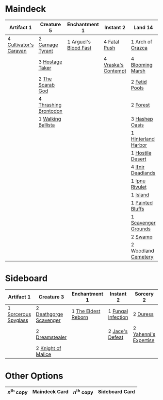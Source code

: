 
# Maindeck

|                                           Artifact 1                                            |                                           Creature 5                                           |                                         Enchantment 1                                          |                                          Instant 2                                           |                                           Land 14                                            |                                           Planeswalker 1                                            |                                            Sorcery 3                                            |   Unknown 1    |
|-------------------------------------------------------------------------------------------------|------------------------------------------------------------------------------------------------|------------------------------------------------------------------------------------------------|----------------------------------------------------------------------------------------------|----------------------------------------------------------------------------------------------|-----------------------------------------------------------------------------------------------------|-------------------------------------------------------------------------------------------------|----------------|
|4 [Cultivator's Caravan](http://gatherer.wizards.com/Pages/Card/Details.aspx?multiverseid=417776)|2 [Carnage Tyrant](http://gatherer.wizards.com/Pages/Card/Details.aspx?multiverseid=435334)     |1 [Arguel's Blood Fast](http://gatherer.wizards.com/Pages/Card/Details.aspx?multiverseid=439316)|4 [Fatal Push](http://gatherer.wizards.com/Pages/Card/Details.aspx?multiverseid=423724)       |1 [Arch of Orazca](http://gatherer.wizards.com/Pages/Card/Details.aspx?multiverseid=439849)   |1 [Liliana, Death's Majesty](http://gatherer.wizards.com/Pages/Card/Details.aspx?multiverseid=426799)|1 [Battle at the Bridge](http://gatherer.wizards.com/Pages/Card/Details.aspx?multiverseid=423720)|1 Never / Return|
|                                                                                                 |3 [Hostage Taker](http://gatherer.wizards.com/Pages/Card/Details.aspx?multiverseid=435379)      |                                                                                                |4 [Vraska's Contempt](http://gatherer.wizards.com/Pages/Card/Details.aspx?multiverseid=435283)|4 [Blooming Marsh](http://gatherer.wizards.com/Pages/Card/Details.aspx?multiverseid=417816)   |                                                                                                     |2 [Duress](http://gatherer.wizards.com/Pages/Card/Details.aspx?multiverseid=None)                |                |
|                                                                                                 |2 [The Scarab God](http://gatherer.wizards.com/Pages/Card/Details.aspx?multiverseid=430688)     |                                                                                                |                                                                                              |2 [Fetid Pools](http://gatherer.wizards.com/Pages/Card/Details.aspx?multiverseid=426945)      |                                                                                                     |4 [Hour of Promise](http://gatherer.wizards.com/Pages/Card/Details.aspx?multiverseid=430809)     |                |
|                                                                                                 |4 [Thrashing Brontodon](http://gatherer.wizards.com/Pages/Card/Details.aspx?multiverseid=439805)|                                                                                                |                                                                                              |2 [Forest](http://gatherer.wizards.com/Pages/Card/Details.aspx?multiverseid=439605)           |                                                                                                     |                                                                                                 |                |
|                                                                                                 |1 [Walking Ballista](http://gatherer.wizards.com/Pages/Card/Details.aspx?multiverseid=423848)   |                                                                                                |                                                                                              |3 [Hashep Oasis](http://gatherer.wizards.com/Pages/Card/Details.aspx?multiverseid=430866)     |                                                                                                     |                                                                                                 |                |
|                                                                                                 |                                                                                                |                                                                                                |                                                                                              |1 [Hinterland Harbor](http://gatherer.wizards.com/Pages/Card/Details.aspx?multiverseid=241988)|                                                                                                     |                                                                                                 |                |
|                                                                                                 |                                                                                                |                                                                                                |                                                                                              |1 [Hostile Desert](http://gatherer.wizards.com/Pages/Card/Details.aspx?multiverseid=430867)   |                                                                                                     |                                                                                                 |                |
|                                                                                                 |                                                                                                |                                                                                                |                                                                                              |4 [Ifnir Deadlands](http://gatherer.wizards.com/Pages/Card/Details.aspx?multiverseid=430868)  |                                                                                                     |                                                                                                 |                |
|                                                                                                 |                                                                                                |                                                                                                |                                                                                              |1 [Ipnu Rivulet](http://gatherer.wizards.com/Pages/Card/Details.aspx?multiverseid=430869)     |                                                                                                     |                                                                                                 |                |
|                                                                                                 |                                                                                                |                                                                                                |                                                                                              |1 [Island](http://gatherer.wizards.com/Pages/Card/Details.aspx?multiverseid=439602)           |                                                                                                     |                                                                                                 |                |
|                                                                                                 |                                                                                                |                                                                                                |                                                                                              |1 [Painted Bluffs](http://gatherer.wizards.com/Pages/Card/Details.aspx?multiverseid=426948)   |                                                                                                     |                                                                                                 |                |
|                                                                                                 |                                                                                                |                                                                                                |                                                                                              |1 [Scavenger Grounds](http://gatherer.wizards.com/Pages/Card/Details.aspx?multiverseid=430871)|                                                                                                     |                                                                                                 |                |
|                                                                                                 |                                                                                                |                                                                                                |                                                                                              |2 [Swamp](http://gatherer.wizards.com/Pages/Card/Details.aspx?multiverseid=439603)            |                                                                                                     |                                                                                                 |                |
|                                                                                                 |                                                                                                |                                                                                                |                                                                                              |2 [Woodland Cemetery](http://gatherer.wizards.com/Pages/Card/Details.aspx?multiverseid=241983)|                                                                                                     |                                                                                                 |                |


# Sideboard

|                                          Artifact 1                                           |                                           Creature 3                                            |                                        Enchantment 1                                         |                                          Instant 2                                          |                                           Sorcery 2                                            |
|-----------------------------------------------------------------------------------------------|-------------------------------------------------------------------------------------------------|----------------------------------------------------------------------------------------------|---------------------------------------------------------------------------------------------|------------------------------------------------------------------------------------------------|
|1 [Sorcerous Spyglass](http://gatherer.wizards.com/Pages/Card/Details.aspx?multiverseid=435407)|2 [Deathgorge Scavenger](http://gatherer.wizards.com/Pages/Card/Details.aspx?multiverseid=435339)|1 [The Eldest Reborn](http://gatherer.wizards.com/Pages/Card/Details.aspx?multiverseid=442978)|1 [Fungal Infection](http://gatherer.wizards.com/Pages/Card/Details.aspx?multiverseid=442982)|2 [Duress](http://gatherer.wizards.com/Pages/Card/Details.aspx?multiverseid=None)               |
|                                                                                               |2 [Dreamstealer](http://gatherer.wizards.com/Pages/Card/Details.aspx?multiverseid=430752)        |                                                                                              |2 [Jace's Defeat](http://gatherer.wizards.com/Pages/Card/Details.aspx?multiverseid=430727)   |2 [Yahenni's Expertise](http://gatherer.wizards.com/Pages/Card/Details.aspx?multiverseid=423742)|
|                                                                                               |2 [Knight of Malice](http://gatherer.wizards.com/Pages/Card/Details.aspx?multiverseid=442985)    |                                                                                              |                                                                                             |                                                                                                |


# Other Options

|*n*<sup>th</sup> copy|Maindeck Card|*n*<sup>th</sup> copy|Sideboard Card|
|---------------------|-------------|---------------------|--------------|

